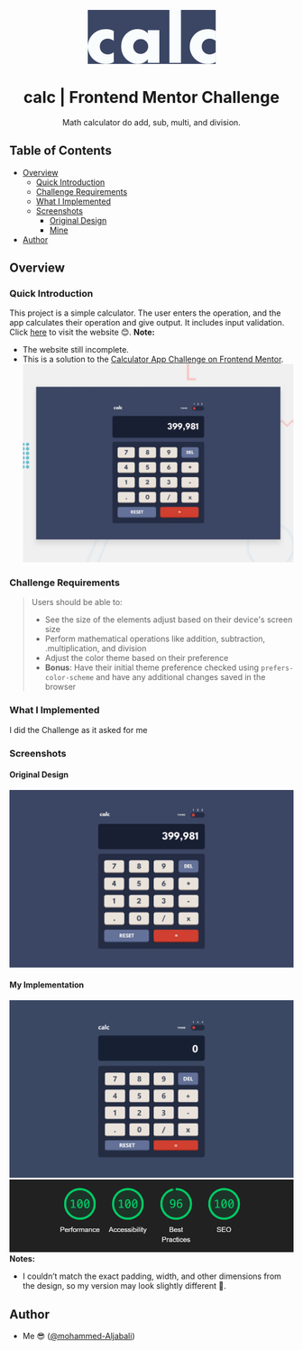 <p align="center">
  <img src="./redmeMedia/logo.svg" />
  <h1 align="center">calc | Frontend Mentor Challenge</h1>
  <p align="center">
    Math calculator do add, sub, multi, and division.
  <br>
</p>

## Table of Contents

- [Overview](#overview)
  - [Quick Introduction](#quick-introduction)
  - [Challenge Requirements](#challenge-requirements)
  - [What I Implemented](#what-i-implemented)
  - [Screenshots](#screenshots)
    - [Original Design](#original-design)
    - [Mine](#my-implementation)
- [Author](#author)

## Overview

### Quick Introduction
This project is a simple calculator. The user enters the operation, and the app calculates their operation and give output. It includes input validation. Click [here](https://MoAjabali.github.io/LifeClock/) to visit the website 😊.
**Note:** 
- The website still incomplete.
- This is a solution to the [Calculator App Challenge on Frontend Mentor](https://www.frontendmentor.io/challenges/).
![Desktop preview](./redmeMedia/desktop-preview.jpg)

### Challenge Requirements
> Users should be able to:
> - See the size of the elements adjust based on their device's screen size
> - Perform mathematical operations like addition, subtraction, .multiplication, and division
> - Adjust the color theme based on their preference
> - **Bonus**: Have their initial theme preference checked using `prefers-color-scheme` and have any additional changes saved in the browser

### What I Implemented
I did the Challenge as it asked for me

### Screenshots
#### Original Design
![Original Design](./redmeMedia/desktop-design-theme-1.jpg)

#### My Implementation
![My Project Screenshot](./redmeMedia/myScreen.png)
![](./redmeMedia/prfo.png)
**Notes:**
- I couldn’t match the exact padding, width, and other dimensions from the design, so my version may look slightly different 🌚.


## Author
- Me 😎 ([@mohammed-Aljabali](https://github.com/MoAjabali))

